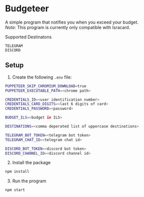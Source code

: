 # Budgeteer

A simple program that notifies you when you exceed your budget.  
_Note_: This program is currently only compatible with Isracard.

Supported Destinatons

```
TELEGRAM
DISCORD
```

## Setup

1. Create the following `.env` file:

```bash
PUPPETEER_SKIP_CHROMIUM_DOWNLOAD=true
PUPPETEER_EXECUTABLE_PATH=<chrome path>

CREDENTIALS_ID=<user identification number>
CREDENTIALS_CARD_DIGITS=<last 6 digits of card>
CREDENTIALS_PASSWORD=<password>

BUDGET_ILS=<budget in ILS>

DESTINATIONS=<comma deperated list of uppercase destinations>

TELEGRAM_BOT_TOKEN=<telegram bot token>
TELEGRAM_CHAT_ID=<telegram chat id>

DISCORD_BOT_TOKEN=<discord bot token>
DISCORD_CHANNEL_ID=<discord channel id>
```

2. Install the package

```bash
npm install
```

3. Run the program

```bash
npm start
```
